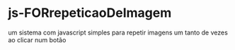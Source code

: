 # js-FORrepeticaoDeImagem
um sistema com javascript simples para repetir imagens um tanto de vezes ao clicar num botão
